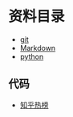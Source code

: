 # 资料目录

- [git](./git.md)
- [Markdown](./markdown.md)
- [python](./python.md)

## 代码

- [知乎热榜](./code/zhihu-billboard.md)
